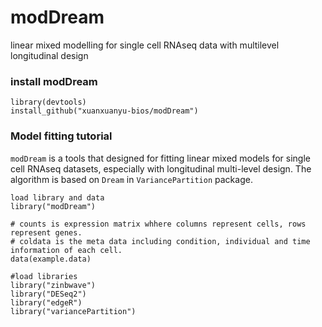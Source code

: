 # modDream
 linear mixed modelling for single cell RNAseq data with multilevel longitudinal design
 
### install modDream
```
library(devtools)
install_github("xuanxuanyu-bios/modDream")
```
### Model fitting tutorial
`modDream` is a tools that designed for fitting linear mixed models for single cell RNAseq datasets, especially with longitudinal multi-level design. The algorithm is based on `Dream` in `VariancePartition` package.
```
load library and data
library("modDream")

# counts is expression matrix whhere columns represent cells, rows represent genes.
# coldata is the meta data including condition, individual and time information of each cell. 
data(example.data)

#load libraries
library("zinbwave")
library("DESeq2")
library("edgeR")
library("variancePartition")
```
